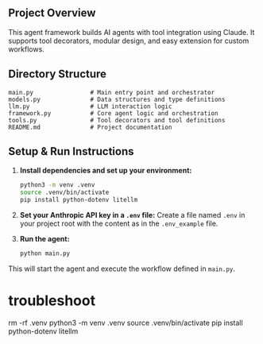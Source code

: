 ## Project Overview
This agent framework builds AI agents with tool integration using Claude. It supports tool decorators, modular design, and easy extension for custom workflows.

## Directory Structure
```
main.py                # Main entry point and orchestrator
models.py              # Data structures and type definitions
llm.py                 # LLM interaction logic
framework.py           # Core agent logic and orchestration
tools.py               # Tool decorators and tool definitions
README.md              # Project documentation
```

## Setup & Run Instructions

1. **Install dependencies and set up your environment:**
	```sh
    python3 -m venv .venv
    source .venv/bin/activate
    pip install python-dotenv litellm
	```

2. **Set your Anthropic API key in a `.env` file:**
	Create a file named `.env` in your project root with the content as in the `.env_example` file.

3. **Run the agent:**
	```sh
	python main.py
	```

This will start the agent and execute the workflow defined in `main.py`.

# troubleshoot
rm -rf .venv
python3 -m venv .venv
source .venv/bin/activate
pip install python-dotenv litellm


